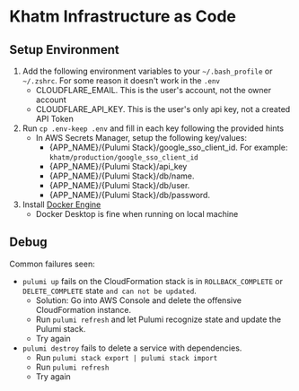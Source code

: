 # Khatm Infrastructure as Code

## Setup Environment
1. Add the following environment variables to your `~/.bash_profile` or `~/.zshrc`. For some reason it doesn't work in the `.env`
    - CLOUDFLARE_EMAIL. This is the user's account, not the owner account
    - CLOUDFLARE_API_KEY. This is the user's only api key, not a created API Token
1. Run `cp .env-keep .env` and fill in each key following the provided hints
    - In AWS Secrets Manager, setup the following key/values:
        - {APP_NAME}/{Pulumi Stack}/google_sso_client_id. For example: `khatm/production/google_sso_client_id`
        - {APP_NAME}/{Pulumi Stack}/api_key
        - {APP_NAME}/{Pulumi Stack}/db/name.
        - {APP_NAME}/{Pulumi Stack}/db/user.
        - {APP_NAME}/{Pulumi Stack}/db/password.
1. Install [Docker Engine](https://docs.docker.com/get-docker/)
    - Docker Desktop is fine when running on local machine

## Debug

Common failures seen:
- `pulumi up` fails on the CloudFormation stack is in `ROLLBACK_COMPLETE` or `DELETE_COMPLETE` state `and can not be updated`.
    - Solution: Go into AWS Console and delete the offensive CloudFormation instance.
    - Run `pulumi refresh` and let Pulumi recognize state and update the Pulumi stack.
    - Try again
- `pulumi destroy` fails to delete a service with dependencies.
    - Run `pulumi stack export | pulumi stack import`
    - Run `pulumi refresh`
    - Try again
